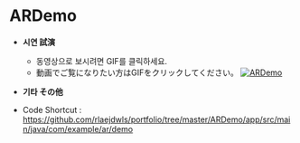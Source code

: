 ﻿ARDemo
============

 * **시연 試演**
   * 동영상으로 보시려면 GIF를 클릭하세요.
   * 動画でご覧になりたい方はGIFをクリックしてください。
[![ARDemo](./ARDemo.gif)](https://www.youtube.com/watch?v=-pjju7dIFL8&edit)

 * **기타 その他**
  * Code Shortcut : https://github.com/rlaejdwls/portfolio/tree/master/ARDemo/app/src/main/java/com/example/ar/demo